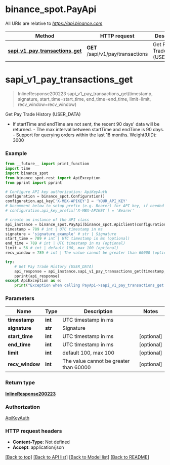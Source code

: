 # binance_spot.PayApi

All URIs are relative to *https://api.binance.com*

Method | HTTP request | Description
------------- | ------------- | -------------
[**sapi_v1_pay_transactions_get**](PayApi.md#sapi_v1_pay_transactions_get) | **GET** /sapi/v1/pay/transactions | Get Pay Trade History (USER_DATA)

# **sapi_v1_pay_transactions_get**
> InlineResponse200223 sapi_v1_pay_transactions_get(timestamp, signature, start_time=start_time, end_time=end_time, limit=limit, recv_window=recv_window)

Get Pay Trade History (USER_DATA)

- If startTime and endTime are not sent, the recent 90 days' data will be returned. - The max interval between startTime and endTime is 90 days. - Support for querying orders within the last 18 months.  Weight(UID): 3000

### Example
```python
from __future__ import print_function
import time
import binance_spot
from binance_spot.rest import ApiException
from pprint import pprint

# Configure API key authorization: ApiKeyAuth
configuration = binance_spot.Configuration()
configuration.api_key['X-MBX-APIKEY'] = 'YOUR_API_KEY'
# Uncomment below to setup prefix (e.g. Bearer) for API key, if needed
# configuration.api_key_prefix['X-MBX-APIKEY'] = 'Bearer'

# create an instance of the API class
api_instance = binance_spot.PayApi(binance_spot.ApiClient(configuration))
timestamp = 789 # int | UTC timestamp in ms
signature = 'signature_example' # str | Signature
start_time = 789 # int | UTC timestamp in ms (optional)
end_time = 789 # int | UTC timestamp in ms (optional)
limit = 56 # int | default 100, max 100 (optional)
recv_window = 789 # int | The value cannot be greater than 60000 (optional)

try:
    # Get Pay Trade History (USER_DATA)
    api_response = api_instance.sapi_v1_pay_transactions_get(timestamp, signature, start_time=start_time, end_time=end_time, limit=limit, recv_window=recv_window)
    pprint(api_response)
except ApiException as e:
    print("Exception when calling PayApi->sapi_v1_pay_transactions_get: %s\n" % e)
```

### Parameters

Name | Type | Description  | Notes
------------- | ------------- | ------------- | -------------
 **timestamp** | **int**| UTC timestamp in ms | 
 **signature** | **str**| Signature | 
 **start_time** | **int**| UTC timestamp in ms | [optional] 
 **end_time** | **int**| UTC timestamp in ms | [optional] 
 **limit** | **int**| default 100, max 100 | [optional] 
 **recv_window** | **int**| The value cannot be greater than 60000 | [optional] 

### Return type

[**InlineResponse200223**](InlineResponse200223.md)

### Authorization

[ApiKeyAuth](../README.md#ApiKeyAuth)

### HTTP request headers

 - **Content-Type**: Not defined
 - **Accept**: application/json

[[Back to top]](#) [[Back to API list]](../README.md#documentation-for-api-endpoints) [[Back to Model list]](../README.md#documentation-for-models) [[Back to README]](../README.md)

